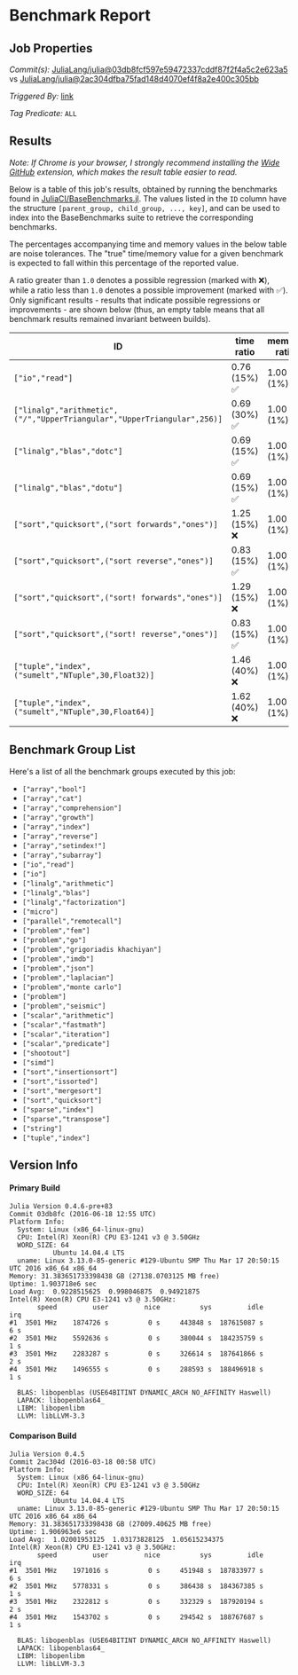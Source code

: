 # Benchmark Report

## Job Properties

*Commit(s):* [JuliaLang/julia@03db8fcf597e59472337cddf87f2f4a5c2e623a5](https://github.com/JuliaLang/julia/commit/03db8fcf597e59472337cddf87f2f4a5c2e623a5) vs [JuliaLang/julia@2ac304dfba75fad148d4070ef4f8a2e400c305bb](https://github.com/JuliaLang/julia/commit/2ac304dfba75fad148d4070ef4f8a2e400c305bb)

*Triggered By:* [link](https://github.com/JuliaLang/julia/commit/03db8fcf597e59472337cddf87f2f4a5c2e623a5#commitcomment-17923251)

*Tag Predicate:* `ALL`

## Results

*Note: If Chrome is your browser, I strongly recommend installing the [Wide GitHub](https://chrome.google.com/webstore/detail/wide-github/kaalofacklcidaampbokdplbklpeldpj?hl=en)
extension, which makes the result table easier to read.*

Below is a table of this job's results, obtained by running the benchmarks found in
[JuliaCI/BaseBenchmarks.jl](https://github.com/JuliaCI/BaseBenchmarks.jl). The values
listed in the `ID` column have the structure `[parent_group, child_group, ..., key]`,
and can be used to index into the BaseBenchmarks suite to retrieve the corresponding
benchmarks.

The percentages accompanying time and memory values in the below table are noise tolerances. The "true"
time/memory value for a given benchmark is expected to fall within this percentage of the reported value.

A ratio greater than `1.0` denotes a possible regression (marked with :x:), while a ratio less
than `1.0` denotes a possible improvement (marked with :white_check_mark:). Only significant results - results
that indicate possible regressions or improvements - are shown below (thus, an empty table means that all
benchmark results remained invariant between builds).

| ID | time ratio | memory ratio |
|----|------------|--------------|
| `["io","read"]` | 0.76 (15%) :white_check_mark: | 1.00 (1%)  |
| `["linalg","arithmetic",("/","UpperTriangular","UpperTriangular",256)]` | 0.69 (30%) :white_check_mark: | 1.00 (1%)  |
| `["linalg","blas","dotc"]` | 0.69 (15%) :white_check_mark: | 1.00 (1%)  |
| `["linalg","blas","dotu"]` | 0.69 (15%) :white_check_mark: | 1.00 (1%)  |
| `["sort","quicksort",("sort forwards","ones")]` | 1.25 (15%) :x: | 1.00 (1%)  |
| `["sort","quicksort",("sort reverse","ones")]` | 0.83 (15%) :white_check_mark: | 1.00 (1%)  |
| `["sort","quicksort",("sort! forwards","ones")]` | 1.29 (15%) :x: | 1.00 (1%)  |
| `["sort","quicksort",("sort! reverse","ones")]` | 0.83 (15%) :white_check_mark: | 1.00 (1%)  |
| `["tuple","index",("sumelt","NTuple",30,Float32)]` | 1.46 (40%) :x: | 1.00 (1%)  |
| `["tuple","index",("sumelt","NTuple",30,Float64)]` | 1.62 (40%) :x: | 1.00 (1%)  |

## Benchmark Group List

Here's a list of all the benchmark groups executed by this job:

- `["array","bool"]`
- `["array","cat"]`
- `["array","comprehension"]`
- `["array","growth"]`
- `["array","index"]`
- `["array","reverse"]`
- `["array","setindex!"]`
- `["array","subarray"]`
- `["io","read"]`
- `["io"]`
- `["linalg","arithmetic"]`
- `["linalg","blas"]`
- `["linalg","factorization"]`
- `["micro"]`
- `["parallel","remotecall"]`
- `["problem","fem"]`
- `["problem","go"]`
- `["problem","grigoriadis khachiyan"]`
- `["problem","imdb"]`
- `["problem","json"]`
- `["problem","laplacian"]`
- `["problem","monte carlo"]`
- `["problem"]`
- `["problem","seismic"]`
- `["scalar","arithmetic"]`
- `["scalar","fastmath"]`
- `["scalar","iteration"]`
- `["scalar","predicate"]`
- `["shootout"]`
- `["simd"]`
- `["sort","insertionsort"]`
- `["sort","issorted"]`
- `["sort","mergesort"]`
- `["sort","quicksort"]`
- `["sparse","index"]`
- `["sparse","transpose"]`
- `["string"]`
- `["tuple","index"]`

## Version Info

#### Primary Build

```
Julia Version 0.4.6-pre+83
Commit 03db8fc (2016-06-18 12:55 UTC)
Platform Info:
  System: Linux (x86_64-linux-gnu)
  CPU: Intel(R) Xeon(R) CPU E3-1241 v3 @ 3.50GHz
  WORD_SIZE: 64
           Ubuntu 14.04.4 LTS
  uname: Linux 3.13.0-85-generic #129-Ubuntu SMP Thu Mar 17 20:50:15 UTC 2016 x86_64 x86_64
Memory: 31.383651733398438 GB (27138.0703125 MB free)
Uptime: 1.903718e6 sec
Load Avg:  0.9228515625  0.998046875  0.94921875
Intel(R) Xeon(R) CPU E3-1241 v3 @ 3.50GHz: 
       speed         user         nice          sys         idle          irq
#1  3501 MHz    1874726 s          0 s     443848 s  187615087 s          6 s
#2  3501 MHz    5592636 s          0 s     380044 s  184235759 s          1 s
#3  3501 MHz    2283287 s          0 s     326614 s  187641866 s          2 s
#4  3501 MHz    1496555 s          0 s     288593 s  188496918 s          1 s

  BLAS: libopenblas (USE64BITINT DYNAMIC_ARCH NO_AFFINITY Haswell)
  LAPACK: libopenblas64_
  LIBM: libopenlibm
  LLVM: libLLVM-3.3

```

#### Comparison Build

```
Julia Version 0.4.5
Commit 2ac304d (2016-03-18 00:58 UTC)
Platform Info:
  System: Linux (x86_64-linux-gnu)
  CPU: Intel(R) Xeon(R) CPU E3-1241 v3 @ 3.50GHz
  WORD_SIZE: 64
           Ubuntu 14.04.4 LTS
  uname: Linux 3.13.0-85-generic #129-Ubuntu SMP Thu Mar 17 20:50:15 UTC 2016 x86_64 x86_64
Memory: 31.383651733398438 GB (27009.40625 MB free)
Uptime: 1.906963e6 sec
Load Avg:  1.02001953125  1.03173828125  1.05615234375
Intel(R) Xeon(R) CPU E3-1241 v3 @ 3.50GHz: 
       speed         user         nice          sys         idle          irq
#1  3501 MHz    1971016 s          0 s     451948 s  187833977 s          6 s
#2  3501 MHz    5778331 s          0 s     386438 s  184367385 s          1 s
#3  3501 MHz    2322812 s          0 s     332329 s  187920194 s          2 s
#4  3501 MHz    1543702 s          0 s     294542 s  188767687 s          1 s

  BLAS: libopenblas (USE64BITINT DYNAMIC_ARCH NO_AFFINITY Haswell)
  LAPACK: libopenblas64_
  LIBM: libopenlibm
  LLVM: libLLVM-3.3

```
